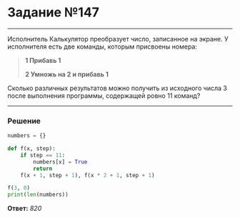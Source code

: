 # Задание №147

---
Исполнитель Калькулятор преобразует число, записанное на экране. У исполнителя есть две
команды, которым присвоены номера:
> **1 Прибавь 1**
>
> **2 Умножь на 2 и прибавь 1**

Сколько различных результатов можно получить из исходного числа 3 после выполнения
программы, содержащей ровно 11 команд?

---

### Решение

```python
numbers = {}

def f(x, step):
    if step == 11:
        numbers[x] = True
        return
    f(x + 1, step + 1), f(x * 2 + 1, step + 1)

f(3, 0)
print(len(numbers))
```

**Ответ:** _820_